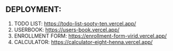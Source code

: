 ## DEPLOYMENT:

1. TODO LIST: https://todo-list-sooty-ten.vercel.app/ 
2. USERBOOK:  https://users-book.vercel.app/  
3. ENROLLMENT FORM: https://enrollment-form-virid.vercel.app/
4. CALCULATOR: https://calculator-eight-henna.vercel.app/
